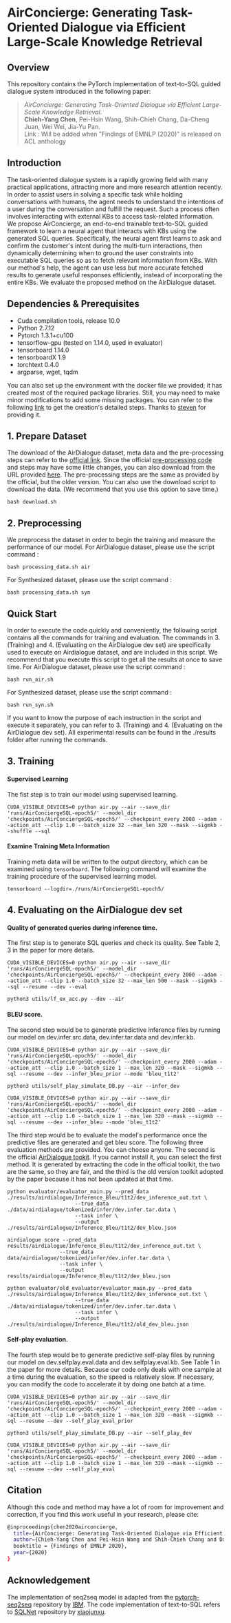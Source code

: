 # AirConcierge: Generating Task-Oriented Dialogue via Efficient Large-Scale Knowledge Retrieval


## Overview

This repository contains the PyTorch implementation of text-to-SQL guided dialogue system introduced in the following paper:

> _AirConcierge: Generating Task-Oriented Dialogue via Efficient Large-Scale Knowledge Retrieval_. <br>
**Chieh-Yang Chen**, Pei-Hsin Wang, Shih-Chieh Chang, Da-Cheng Juan, Wei Wei, Jia-Yu Pan. <br>
Link : Will be added when "Findings of EMNLP (2020)" is released on ACL anthology

## Introduction
The task-oriented dialogue system is a rapidly growing field with many practical applications, attracting more and more research attention recently. In order to assist users
in solving a specific task while holding conversations with humans, the agent needs to understand the intentions of a user during the conversation and fulfill the request. Such a process often involves interacting with external KBs to access task-related information. We propose AirConcierge, an end-to-end trainable text-to-SQL guided framework to learn a neural agent that interacts with KBs using the generated SQL queries. Specifically, the neural agent first learns to ask and confirm the customer's intent during the multi-turn interactions, then dynamically determining when to ground the user constraints into executable SQL queries so as to fetch relevant information from KBs. With our method's help, the agent can use less but more accurate fetched results to generate useful responses efficiently, instead of incorporating the entire KBs. We evaluate the proposed method on the AirDialogue dataset.

## Dependencies & Prerequisites

* Cuda compilation tools, release 10.0
* Python 2.7.12
* Pytorch 1.3.1+cu100
* tensorflow-gpu (tested on 1.14.0, used in evaluator)
* tensorboard 1.14.0
* tensorboardX 1.9
* torchtext 0.4.0
* argparse, wget, tqdm

You can also set up the environment with the docker file we provided; it has created most of the required package libraries. Still, you may need to make minor modifications to add some missing packages. You can refer to the following [link](https://github.com/stevenokm/airdialogue-187) to get the creation's detailed steps. Thanks to [steven](https://github.com/stevenokm/) for providing it.

## 1. Prepare Dataset
The download of the AirDialogue dataset, meta data and the pre-processing steps can refer to the [official link](https://github.com/google/airdialogue_model). Since the official [pre-processing code](https://github.com/google/airdialogue) and steps may have some little changes, you can also download from the URL provided [here](https://drive.google.com/file/d/1rtKhWK4Ca-VBi2gRqEpjuJma_DMjP6W_/view?usp=sharing). The pre-processing steps are the same as provided by the official, but the older version. You can also use the download script to download the data. (We recommend that you use this option to save time.)
```	
bash download.sh
```

## 2. Preprocessing
We preprocess the dataset in order to begin the training and measure the performance of our model. 
For AirDialogue dataset, please use the script command :
```
bash processing_data.sh air
```
For Synthesized dataset, please use the script command :
```
bash processing_data.sh syn
```

## Quick Start
In order to execute the code quickly and conveniently, the following script contains all the commands for training and evaluation. The commands in 3. (Training) and 4. (Evaluating on the AirDialogue dev set) are specifically used to execute on Airdialogue dataset, and are included in this script. We recommend that you execute this script to get all the results at once to save time.
For AirDialogue dataset, please use the script command :
```
bash run_air.sh
```
For Synthesized dataset, please use the script command :
```
bash run_syn.sh
```
If you want to know the purpose of each instruction in the script and execute it separately, you can refer to 3. (Training) and 4. (Evaluating on the AirDialogue dev set). All experimental results can be found in the ./results folder after running the commands.

## 3. Training

#### Supervised Learning
The fist step is to train our model using supervised learning.
```	
CUDA_VISIBLE_DEVICES=0 python air.py --air --save_dir 'runs/AirConciergeSQL-epoch5/' --model_dir 'checkpoints/AirConciergeSQL-epoch5/' --checkpoint_every 2000 --adam --action_att --clip 1.0 --batch_size 32 --max_len 320 --mask --sigmkb --shuffle --sql
```	
#### Examine Training Meta Information
Training meta data will be written to the output directory, which can be examined using `tensorboard`. The following command will examine the training procedure of the supervised learning model.
```
tensorboard --logdir=./runs/AirConciergeSQL-epoch5/
```

## 4. Evaluating on the AirDialogue dev set
#### Quality of generated queries during inference time.
The first step is to generate SQL queries and check its quality. See Table 2, 3 in the paper for more details.
```
CUDA_VISIBLE_DEVICES=0 python air.py --air --save_dir 'runs/AirConciergeSQL-epoch5/' --model_dir 'checkpoints/AirConciergeSQL-epoch5/' --checkpoint_every 2000 --adam --action_att --clip 1.0 --batch_size 32 --max_len 500 --mask --sigmkb --sql --resume --dev --eval
```
```
python3 utils/lf_ex_acc.py --dev --air
```

#### BLEU score.
The second step would be to generate predictive inference files by running our model on dev.infer.src.data, dev.infer.tar.data and dev.infer.kb.
```
CUDA_VISIBLE_DEVICES=0 python air.py --air --save_dir 'runs/AirConciergeSQL-epoch5/' --model_dir 'checkpoints/AirConciergeSQL-epoch5/' --checkpoint_every 2000 --adam --action_att --clip 1.0 --batch_size 1 --max_len 320 --mask --sigmkb --sql --resume --dev --infer_bleu_prior --mode 'bleu_t1t2'
```

```
python3 utils/self_play_simulate_DB.py --air --infer_dev
```

```
CUDA_VISIBLE_DEVICES=0 python air.py --air --save_dir 'runs/AirConciergeSQL-epoch5/' --model_dir 'checkpoints/AirConciergeSQL-epoch5/' --checkpoint_every 2000 --adam --action_att --clip 1.0 --batch_size 1 --max_len 320 --mask --sigmkb --sql --resume --dev --infer_bleu --mode 'bleu_t1t2'
```

The third step would be to evaluate the model's performance once the predictive files are generated and get bleu score. The following three evaluation methods are provided. You can choose anyone. The second is the official [AirDialogue tookit](https://github.com/google/airdialogue). If you cannot install it, you can select the first method. It is generated by extracting the code in the official toolkit, the two are the same, so they are fair, and the third is the old version toolkit adopted by the paper because it has not been updated at that time.
```
python evaluator/evaluator_main.py --pred_data ./results/airdialogue/Inference_Bleu/t1t2/dev_inference_out.txt \
	                  --true_data ./data/airdialogue/tokenized/infer/dev.infer.tar.data \
	                  --task infer \
	                  --output ./results/airdialogue/Inference_Bleu/t1t2/dev_bleu.json	
```
	airdialogue score --pred_data results/airdialogue/Inference_Bleu/t1t2/dev_inference_out.txt \
                     --true_data data/airdialogue/tokenized/infer/dev.infer.tar.data \
                     --task infer \
                     --output results/airdialogue/Inference_Bleu/t1t2/dev_bleu.json
```
python evaluator/old_evaluator/evaluator_main.py --pred_data ./results/airdialogue/Inference_Bleu/t1t2/dev_inference_out.txt \
	                  --true_data ./data/airdialogue/tokenized/infer/dev.infer.tar.data \
	                  --task infer \
	                  --output ./results/airdialogue/Inference_Bleu/t1t2/old_dev_bleu.json
```

#### Self-play evaluation.
The fourth step would be to generate predictive self-play files by running our model on dev.selfplay.eval.data and dev.selfplay.eval.kb. See Table 1 in the paper for more details. Because our code only deals with one sample at a time during the evaluation, so the speed is relatively slow. If necessary, you can modify the code to accelerate it by doing one batch at a time.

```
CUDA_VISIBLE_DEVICES=0 python air.py --air --save_dir 'runs/AirConciergeSQL-epoch5/' --model_dir 'checkpoints/AirConciergeSQL-epoch5/' --checkpoint_every 2000 --adam --action_att --clip 1.0 --batch_size 1 --max_len 320 --mask --sigmkb --sql --resume --dev --self_play_eval_prior
```

```	
python3 utils/self_play_simulate_DB.py --air --self_play_dev
```

```	
CUDA_VISIBLE_DEVICES=0 python air.py --air --save_dir 'runs/AirConciergeSQL-epoch5/' --model_dir 'checkpoints/AirConciergeSQL-epoch5/' --checkpoint_every 2000 --adam --action_att --clip 1.0 --batch_size 1 --max_len 320 --mask --sigmkb --sql --resume --dev --self_play_eval
```

## Citation
Although this code and method may have a lot of room for improvement and correction, if you find this work useful in your research, please cite:
```bash
@inproceedings{chen2020airconcierge,
  title={AirConcierge: Generating Task-Oriented Dialogue via Efficient Large-Scale Knowledge Retrieval},
  author={Chieh-Yang Chen and Pei-Hsin Wang and Shih-Chieh Chang and Da-Cheng Juan and Wei Wei and Jia-Yu Pan},
  booktitle = {Findings of EMNLP 2020},
  year={2020}
}
```

## Acknowledgement
The implementation of seq2seq model is adapted from the [pytorch-seq2seq](https://github.com/IBM/pytorch-seq2seq) repository by [IBM](https://github.com/IBM). The code implementation of text-to-SQL refers to [SQLNet](https://github.com/xiaojunxu/SQLNet) repository by [xiaojunxu](https://github.com/xiaojunxu).
